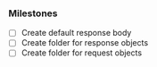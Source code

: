 ### Milestones

- [ ] Create default response body
- [ ] Create folder for response objects
- [ ] Create folder for request objects